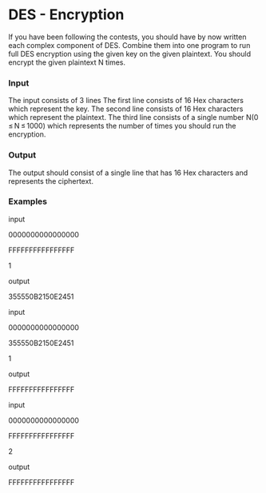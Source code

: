 # DES - Encryption

If you have been following the contests, you should have by now written each complex component of DES. Combine them into one program to run full DES encryption using the given key on the given plaintext. You should encrypt the given plaintext N times.

### Input
The input consists of 3 lines The first line consists of 16 Hex characters which represent the key. The second line consists of 16 Hex characters which represent the plaintext. The third line consists of a single number N(0 ≤ N ≤ 1000) which represents the number of times you should run the encryption.

### Output
The output should consist of a single line that has 16 Hex characters and represents the ciphertext.

### Examples

input

0000000000000000

FFFFFFFFFFFFFFFF

1

output

355550B2150E2451

input

0000000000000000

355550B2150E2451

1

output

FFFFFFFFFFFFFFFF

input

0000000000000000

FFFFFFFFFFFFFFFF

2

output

FFFFFFFFFFFFFFFF
